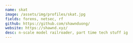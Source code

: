 ```yaml
---
name: skat
image: /assets/img/profiles/skat.jpg
fields: forens, netsec, rf
github: https://github.com/shawnduong/
website: https://shawnd.xyz/
desc: n-scale model railroader, part time tech stuff ig
---
```

